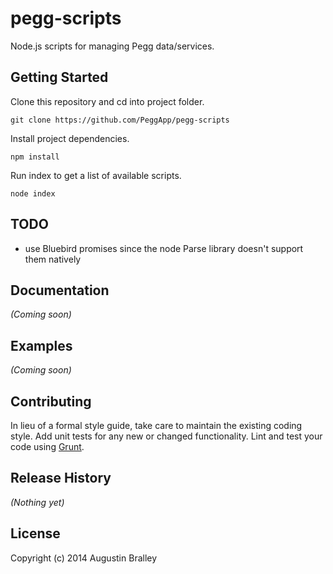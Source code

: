 # pegg-scripts

Node.js scripts for managing Pegg data/services.

## Getting Started
Clone this repository and cd into project folder.
```
git clone https://github.com/PeggApp/pegg-scripts
```
Install project dependencies.
```
npm install
```
Run index to get a list of available scripts.
```
node index
```

## TODO

- use Bluebird promises since the node Parse library doesn't support them natively

## Documentation
_(Coming soon)_

## Examples
_(Coming soon)_

## Contributing
In lieu of a formal style guide, take care to maintain the existing coding style.
Add unit tests for any new or changed functionality.
Lint and test your code using [Grunt](http://gruntjs.com/).

## Release History
_(Nothing yet)_

## License
Copyright (c) 2014 Augustin Bralley
